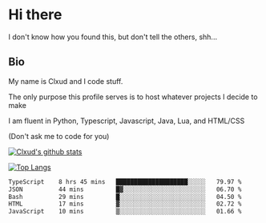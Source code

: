 

# Hi there
I don't know how you found this, but don't tell the others, shh...

## Bio
My name is Clxud and I code stuff.

The only purpose this profile serves is to host whatever projects I decide to make

I am fluent in Python, Typescript, Javascript, Java, Lua, and HTML/CSS



(Don't ask me to code for you)

[![Clxud's github stats](https://github-readme-stats.vercel.app/api?username=cloudwithax&count_private=true&theme=dark&show_icons=true)](https://github.com/anuraghazra/github-readme-stats) 

[![Top Langs](https://github-readme-stats.vercel.app/api/top-langs/?username=cloudwithax&theme=dark)](https://github.com/anuraghazra/github-readme-stats)

<!--START_SECTION:waka-->

```txt
TypeScript    8 hrs 45 mins   ████████████████████░░░░░   79.97 %
JSON          44 mins         █▓░░░░░░░░░░░░░░░░░░░░░░░   06.70 %
Bash          29 mins         █░░░░░░░░░░░░░░░░░░░░░░░░   04.50 %
HTML          17 mins         ▓░░░░░░░░░░░░░░░░░░░░░░░░   02.72 %
JavaScript    10 mins         ▒░░░░░░░░░░░░░░░░░░░░░░░░   01.66 %
```

<!--END_SECTION:waka-->







